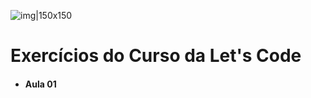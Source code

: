 ![img|150x150](https://letscode.com.br/images/LetsCodePass/LetsCodePassLogo.svg)

# **Exercícios do Curso da Let's Code**

* #### Aula 01